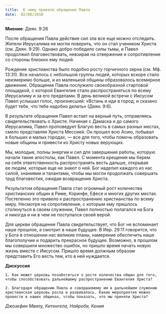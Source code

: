 ```yaml
---
title:  К чему привело обращение Павла
date:  02/08/2018
---
```


**Мнение**: Деян. 9:26

После обращения Павла действие сил зла все еще можно отследить. Жители Иерусалима не могли поверить, что он стал учеником Христа (см. Деян. 9:29). Однако добро победило силы тьмы, и Павел продолжил благовествовать, невзирая на отвержение и сопротивление со стороны близких ему людей.

Рождение христианства было подобно росту горчичного зерна (см. Мф. 13:31). Все началось с небольшой группы людей, которых вскоре стало неизмеримо больше, и из маленькой общины образовалось всемирное движение. Обращение Павла послужило своеобразной стартовой площадкой, с которой Евангелие стало распространяться по всему Иерусалиму и за его пределами. В день великой встречи с Иисусом Павел услышал голос, произнесший: «Встань и иди в город; и сказано будет тебе, что́ тебе надобно делать» (Деян. 9:6).

В результате обращения Павел встает на верный путь, отправляясь свидетельствовать о Христе. Начиная с Дамаска и до самого Иерусалима, Павел проповедует Благую весть в самых разных местах, смело представляя Христа Мессией. Он прошел всю Асию, побывал в больших и малых городах, — все для того, чтобы помочь образовать новые общины и привести ко Христу новых верующих.

Мы, молодые, полны энергии и сил для завершения работы, которую начали такие апостолы, как Павел. С момента крещения мы берем на себя ответственность распространять весть дальше, открывая ее людям, которые еще не знают о ней. Бог наделил каждого из нас силой, знаниями и талантами, чтобы мы могли продолжать совершать труд благовестия, ожидая возвращения Христа.

Результатом обращения Павла стал огромный рост количества христианских общин в Риме, Коринфе, Ефесе и многих других местах. Постепенно это привело к распространению христианства по всему миру. Несмотря на сопротивление, с которым ему пришлось столкнуться в своем служении, Павел полностью полагался на Бога и никогда и ни в чем не поступался своей верой.

Для церкви обращение Павла свидетельствует, что Бог не вспоминает наше прошлое, а смотрит в наше будущее. В Иер. 29:11 говорится, что у Бога в отношении нас великие планы, намерение обеспечить наше благополучие и подарить прекрасное будущее. Возможно, в прошлом мы совершили множество ошибок, но пришло время начать новую жизнь вместе с Иисусом. Пришло время должным образом представить Его весть тем, кто в ней нуждается.

**Дискуссия**

`1.	Как может церковь позаботиться о росте количества общин для того, чтобы способствовать дальнейшему распространению Евангелия Христа?`

`2.	Благодаря обращению Павла и совершаемому им в дальнейшем служению христианская церковь росла и развивалась. Какие мероприятия можно провести в наших общинах, чтобы показать, что мы приняли Христа?`

_Джозефин Мвилу, Китенгела, Найроби, Кения_
